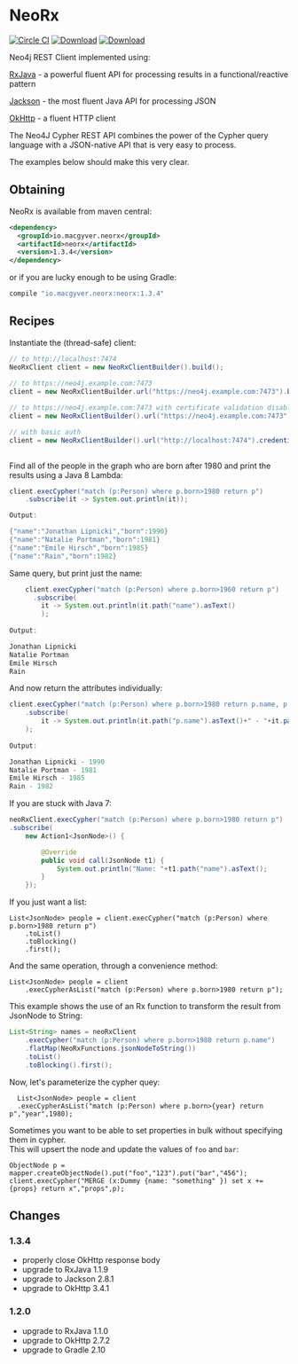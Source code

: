# NeoRx

[![Circle CI](https://circleci.com/gh/LendingClub/neorx.svg?style=svg)](https://circleci.com/gh/LendingClub/neorx)
[![Download](https://img.shields.io/maven-central/v/io.macgyver.neorx/neorx.svg)](http://search.maven.org/#search%7Cga%7C1%7Ca%3A%22neorx%22)
[ ![Download](https://api.bintray.com/packages/robschoening/io-macgyver/neorx/images/download.svg) ](https://bintray.com/robschoening/io-macgyver/neorx/_latestVersion)

Neo4j REST Client implemented using:

[RxJava](https://github.com/ReactiveX/RxJava) - a powerful fluent API for processing results in a functional/reactive pattern

[Jackson](https://github.com/FasterXML/jackson) - the most fluent Java API for processing JSON 

[OkHttp](http://square.github.io/okhttp/) - a fluent HTTP client

The Neo4J Cypher REST API combines the power of the Cypher query language with a JSON-native API that is very easy to process. 

The examples below should make this very clear.

## Obtaining


NeoRx is available from maven central:

```xml
<dependency>
  <groupId>io.macgyver.neorx</groupId>
  <artifactId>neorx</artifactId>
  <version>1.3.4</version>
</dependency>
```

or if you are lucky enough to be using Gradle:

```groovy
compile "io.macgyver.neorx:neorx:1.3.4"
```


## Recipes

Instantiate the (thread-safe) client:
```java
// to http://localhost:7474
NeoRxClient client = new NeoRxClientBuilder().build(); 
	
// to https://neo4j.example.com:7473
client = new NeoRxClientBuilder.url("https://neo4j.example.com:7473").build();

// to https://neo4j.example.com:7473 with certificate validation disabled
client = new NeoRxClientBuilder().url("https://neo4j.example.com:7473").withCertificateValidation(false).build();

// with basic auth
client = new NeoRxClientBuilder().url("http://localhost:7474").credentials("myusername","mypassword").build();
	
```

Find all of the people in the graph who are born after 1980 and print the results using a Java 8 Lambda:
```java
client.execCypher("match (p:Person) where p.born>1980 return p")
	.subscribe(it -> System.out.println(it));

Output:

{"name":"Jonathan Lipnicki","born":1990}
{"name":"Natalie Portman","born":1981}
{"name":"Emile Hirsch","born":1985}
{"name":"Rain","born":1982}
```

Same query, but print just the name:
```java
	client.execCypher("match (p:Person) where p.born>1960 return p")
	  .subscribe(
	  	it -> System.out.println(it.path("name").asText()
	  	);
	
Output:

Jonathan Lipnicki
Natalie Portman
Emile Hirsch
Rain
```

And now return the attributes individually:
```java
client.execCypher("match (p:Person) where p.born>1980 return p.name, p.born")
	.subscribe(
		it -> System.out.println(it.path("p.name").asText()+" - "+it.path("p.born").asInt())
	);
	
Output:

Jonathan Lipnicki - 1990
Natalie Portman - 1981
Emile Hirsch - 1985
Rain - 1982
```
If you are stuck with Java 7:

```java
neoRxClient.execCypher("match (p:Person) where p.born>1980 return p")
.subscribe(
	new Action1<JsonNode>() {

		@Override
		public void call(JsonNode t1) {
			System.out.println("Name: "+t1.path("name").asText();
		}
	});
```


If you just want a list:
```
List<JsonNode> people = client.execCypher("match (p:Person) where p.born>1980 return p")
	.toList()
	.toBlocking()
	.first();
```

And the same operation, through a convenience method:
```
List<JsonNode> people = client
	.execCypherAsList("match (p:Person) where p.born>1980 return p");
```		  

This example shows the use of an Rx function to transform the result from JsonNode to String:

```java
List<String> names = neoRxClient
	.execCypher("match (p:Person) where p.born>1980 return p.name")
	.flatMap(NeoRxFunctions.jsonNodeToString())
	.toList()
	.toBlocking().first();
```

Now, let's parameterize the cypher quey:
```
  List<JsonNode> people = client
  .execCypherAsList("match (p:Person) where p.born>{year} return p","year",1980);
```

Sometimes you want to be able to set properties in bulk without specifying them in cypher.  
This will upsert the node and update the values of ```foo``` and ```bar```:
```
ObjectNode p = mapper.createObjectNode().put("foo","123").put("bar","456");
client.execCypher("MERGE (x:Dummy {name: "something" }) set x += {props} return x","props",p); 
```

## Changes
### 1.3.4

* properly close OkHttp response body
* upgrade to RxJava 1.1.9
* upgrade to Jackson 2.8.1
* upgrade to OkHttp 3.4.1


### 1.2.0

* upgrade to RxJava 1.1.0
* upgrade to OkHttp 2.7.2
* upgrade to Gradle 2.10
